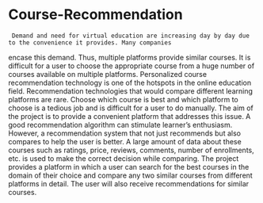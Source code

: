 # Course-Recommendation
     Demand and need for virtual education are increasing day by day due to the convenience it provides. Many companies
encase this demand. Thus, multiple platforms provide similar courses. It is difficult for a user to choose the appropriate
course from a huge number of courses available on multiple platforms. Personalized course recommendation technology is one
of the hotspots in the online education field. Recommendation technologies that would compare different learning platforms
are rare. Choose which course is best and which platform to choose is a tedious job and is difficult for a user to do
manually. The aim of the project is to provide a convenient platform that addresses this issue. A good recommendation
algorithm can stimulate learner’s enthusiasm. However, a recommendation system that not just recommends but also compares
to help the user is better. A large amount of data about these courses such as ratings, price, reviews, comments, number
of enrollments, etc. is used to make the correct decision while comparing. The project provides a platform in which a user
can search for the best courses in the domain of their choice and compare any two similar courses from different platforms
in detail. The user will also receive recommendations for similar courses. 


